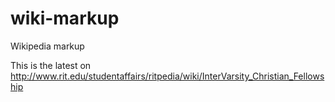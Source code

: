 wiki-markup
===========

Wikipedia markup

This is the latest on http://www.rit.edu/studentaffairs/ritpedia/wiki/InterVarsity_Christian_Fellowship
